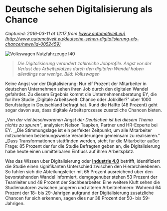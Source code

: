 # Deutsche sehen Digitalisierung als Chance

_Captured: 2016-03-11 at 12:17 from [www.automotiveit.eu](http://www.automotiveit.eu/deutsche-sehen-digitalisierung-als-chance/news/id-0052459)_

![Volkswagen Nutzfahrzeuge I40](http://www.automotiveit.eu/wp-content/uploads/2015/12/Volkswagen-Nutzfahrzeuge-I40.jpg)

> _Die Digitalisierung verandert zahlreiche Jobprofile. Angst vor der Verlust des Arbeitsplatzes durch den digitalen Wandel haben allerdings nur wenige. Bild: Volkswagen_

Keine Angst vor der Digitalisierung: Nur elf Prozent der Mitarbeiter in deutschen Unternehmen sehen ihren Job durch den digitalen Wandel gefahrdet. Zu diesem Ergebnis kommt die Unternehmensberatung EY, die fur ihre Studie „Digitale Arbeitswelt: Chance oder Jobkiller?" uber 1000 Berufstatige in Deutschland befragt hat. Rund die Halfte (48 Prozent) geht sogar davon aus, dass digitale Arbeitsprozesse zusatzliche Chancen bieten.

_„Von der viel beschworenen Angst der Deutschen ist bei diesem Thema nichts zu spuren"_, analysiert Nelson Taapken, Partner und HR-Experte bei EY. _„Die Stimmungslage ist ein perfekter Zeitpunkt, um alle Mitarbeiter mitzunehmen beziehungsweise Veranderungen gemeinsam zu realisieren." _Dass Transformationen stattfinden werden, steht fur die Mitarbeiter außer Frage: 85 Prozent der fur die Studie Befragten geben an, die Digitalisierung habe heute einen unmittelbaren Einfluss auf ihren Arbeitsplatz.

Was das Wissen uber Digitalisierung oder **[Industrie 4.0](http://www.automotiveit.eu/category/industrie-4-0)** betrifft, identifiziert die Studie einen signifikanten Unterschied zwischen den Hierarchieebenen. So fuhlen sich die Abteilungsleiter mit 65 Prozent ausreichend uber den bevorstehenden Wandel informiert, demgegenuber stehen 53 Prozent der Teamleiter und 48 Prozent der Sachbearbeiter. Eine weitere Kluft sehen die Studienautoren zwischen jungeren und alteren Arbeitnehmern: Wahrend 64 Prozent der 18- bis 29-Jahrigen aufgrund der Digitalisierung zusatzliche Chancen fur sich erkennen, sagen dies nur 38 Prozent der 50- bis 59-Jahrigen.
